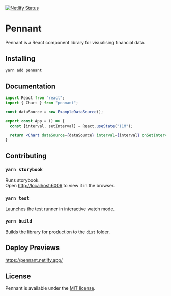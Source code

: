 [![Netlify Status](https://api.netlify.com/api/v1/badges/754fddcc-e010-4b27-913e-83c7b8ebdcf8/deploy-status)](https://app.netlify.com/sites/distracted-lamarr-c30618/deploys)

# Pennant

Pennant is a React component library for visualising financial data.

## Installing

```bash
yarn add pennant
```

## Documentation

```jsx
import React from "react";
import { Chart } from "pennant";

const dataSource = new ExampleDataSource();

export const App = () => {
  const [interval, setInterval] = React.useState("I1M");

  return <Chart dataSource={dataSource} interval={interval} onSetInterval={setInterval} />
}
```

## Contributing

### `yarn storybook`

Runs storybook.\
Open [http://localhost:6006](http://localhost:6006) to view it in the browser.

### `yarn test`

Launches the test runner in interactive watch mode.

### `yarn build`

Builds the library for production to the `dist` folder.

## Deploy Previews

https://pennant.netlify.app/

## License

Pennant is available under the [MIT license](https://opensource.org/licenses/MIT).
